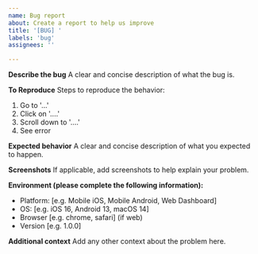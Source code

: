 ```yaml
---
name: Bug report
about: Create a report to help us improve
title: '[BUG] '
labels: 'bug'
assignees: ''

---
```


**Describe the bug**
A clear and concise description of what the bug is.

**To Reproduce**
Steps to reproduce the behavior:
1. Go to '...'
2. Click on '....'
3. Scroll down to '....'
4. See error

**Expected behavior**
A clear and concise description of what you expected to happen.

**Screenshots**
If applicable, add screenshots to help explain your problem.

**Environment (please complete the following information):**
 - Platform: [e.g. Mobile iOS, Mobile Android, Web Dashboard]
 - OS: [e.g. iOS 16, Android 13, macOS 14]
 - Browser [e.g. chrome, safari] (if web)
 - Version [e.g. 1.0.0]

**Additional context**
Add any other context about the problem here.